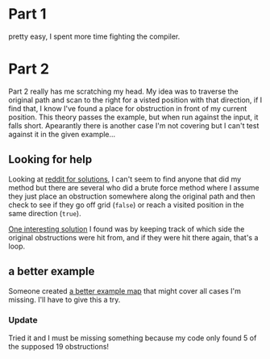 # Part 1
pretty easy, I spent more time fighting the compiler.

# Part 2
Part 2 really has me scratching my head. My idea was to traverse the original
path and scan to the right for a visted position with that direction, if I find
that, I know I've found a place for obstruction in front of my current
position. This theory passes the example, but when run against the input, it
falls short. Apearantly there is another case I'm not covering but I can't test
against it in the given example...

## Looking for help
Looking at [reddit for
solutions](https://old.reddit.com/r/adventofcode/comments/1h7tovg/2024_day_6_solutions/),
I can't seem to find anyone that did my method but there are several who did a
brute force method where I assume they just place an obstruction somewhere
along the original path and then check to see if they go off grid (`false`) or
reach a visited position in the same direction (`true`).

[One interesting
solution](https://old.reddit.com/r/adventofcode/comments/1h7tovg/2024_day_6_solutions/m0ps8zl/)
I found was by keeping track of which side the original obstructions were hit
from, and if they were hit there again, that's a loop.

## a better example
Someone created [a better example map](https://old.reddit.com/r/adventofcode/comments/1h7tovg/2024_day_6_solutions/m0stkxk/)
that might cover all cases I'm missing. I'll have to give this a try.

### Update
Tried it and I must be missing something because my code only found 5 of the
supposed 19 obstructions!

